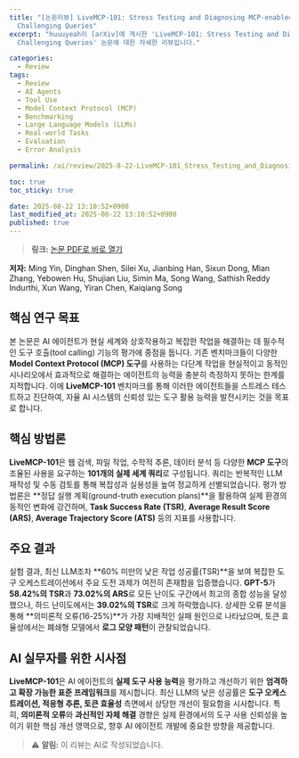 ```yaml
---
title: "[논문리뷰] LiveMCP-101: Stress Testing and Diagnosing MCP-enabled Agents on
  Challenging Queries"
excerpt: "huuuyeah이 [arXiv]에 게시한 'LiveMCP-101: Stress Testing and Diagnosing MCP-enabled Agents on
  Challenging Queries' 논문에 대한 자세한 리뷰입니다."

categories:
  - Review
tags:
  - Review
  - AI Agents
  - Tool Use
  - Model Context Protocol (MCP)
  - Benchmarking
  - Large Language Models (LLMs)
  - Real-world Tasks
  - Evaluation
  - Error Analysis

permalink: /ai/review/2025-8-22-LiveMCP-101_Stress_Testing_and_Diagnosing_MCP-enabled_Agents_on_Challenging_Queries/

toc: true
toc_sticky: true

date: 2025-08-22 13:10:52+0900
last_modified_at: 2025-08-22 13:10:52+0900
published: true
---
```

> **링크:** [논문 PDF로 바로 열기](https://arxiv.org/abs/2508.15760)

**저자:** Ming Yin, Dinghan Shen, Silei Xu, Jianbing Han, Sixun Dong, Mian Zhang, Yebowen Hu, Shujian Liu, Simin Ma, Song Wang, Sathish Reddy Indurthi, Xun Wang, Yiran Chen, Kaiqiang Song



## 핵심 연구 목표
본 논문은 AI 에이전트가 현실 세계와 상호작용하고 복잡한 작업을 해결하는 데 필수적인 도구 호출(tool calling) 기능의 평가에 중점을 둡니다. 기존 벤치마크들이 다양한 **Model Context Protocol (MCP) 도구**를 사용하는 다단계 작업을 현실적이고 동적인 시나리오에서 효과적으로 해결하는 에이전트의 능력을 충분히 측정하지 못하는 한계를 지적합니다. 이에 **LiveMCP-101** 벤치마크를 통해 이러한 에이전트들을 스트레스 테스트하고 진단하여, 자율 AI 시스템의 신뢰성 있는 도구 활용 능력을 발전시키는 것을 목표로 합니다.

## 핵심 방법론
**LiveMCP-101**은 웹 검색, 파일 작업, 수학적 추론, 데이터 분석 등 다양한 **MCP 도구**의 조율된 사용을 요구하는 **101개의 실제 세계 쿼리**로 구성됩니다. 쿼리는 반복적인 LLM 재작성 및 수동 검토를 통해 복잡성과 실용성을 높여 정교하게 선별되었습니다. 평가 방법론은 **정답 실행 계획(ground-truth execution plans)**을 활용하여 실제 환경의 동적인 변화에 강건하며, **Task Success Rate (TSR)**, **Average Result Score (ARS)**, **Average Trajectory Score (ATS)** 등의 지표를 사용합니다.

## 주요 결과
실험 결과, 최신 LLM조차 **60% 미만의 낮은 작업 성공률(TSR)**을 보여 복잡한 도구 오케스트레이션에서 주요 도전 과제가 여전히 존재함을 입증했습니다. **GPT-5**가 **58.42%의 TSR**과 **73.02%의 ARS**로 모든 난이도 구간에서 최고의 종합 성능을 달성했으나, 하드 난이도에서는 **39.02%의 TSR**로 크게 하락했습니다. 상세한 오류 분석을 통해 **의미론적 오류(16-25%)**가 가장 지배적인 실패 원인으로 나타났으며, 토큰 효율성에서는 폐쇄형 모델에서 **로그 모양 패턴**이 관찰되었습니다.

## AI 실무자를 위한 시사점
**LiveMCP-101**은 AI 에이전트의 **실제 도구 사용 능력**을 평가하고 개선하기 위한 **엄격하고 확장 가능한 표준 프레임워크**를 제시합니다. 최신 LLM의 낮은 성공률은 **도구 오케스트레이션, 적응형 추론, 토큰 효율성** 측면에서 상당한 개선이 필요함을 시사합니다. 특히, **의미론적 오류**와 **과신적인 자체 해결** 경향은 실제 환경에서의 도구 사용 신뢰성을 높이기 위한 핵심 개선 영역으로, 향후 AI 에이전트 개발에 중요한 방향을 제공합니다.

> ⚠️ **알림:** 이 리뷰는 AI로 작성되었습니다.